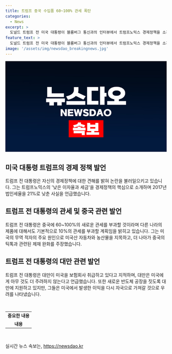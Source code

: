 ```yaml
---
title: 트럼프 중국 수입품 60~100% 관세 폭탄
categories:
  - News
excerpt: >
  도널드 트럼프 전 미국 대통령이 블룸버그 통신과의 인터뷰에서 트럼프노믹스 경제정책을 소개하고 중국, 관세, 무역 적자, 틱톡 등 다양한 주제에 대해 견해를 밝혔다. 트럼프는 대만을 보험회사 취급이라며 돈을 더 내야 한다고 주장했고, 대만에 대한 지원과 이익 환수 문제를 언급했다. 요약문:트럼프노믹스 소개하며 중국, 관세, 무역 적자, 틱톡 등 다양한 주제에 대해 견해를 밝힌 도널드 트럼프 전 미국 대통령. 대만을 보험회사 취급이라며 돈을 더 내야 한다고 주장하며 대만에 대한 지원과 이익 환수 문제를 언급했다.
feature_text: >
  도널드 트럼프 전 미국 대통령이 블룸버그 통신과의 인터뷰에서 트럼프노믹스 경제정책을 소개하고 중국, 관세, 무역 적자, 틱톡 등 다양한 주제에 대해 견해를 밝혔다. 트럼프는 대만을 보험회사 취급이라며 돈을 더 내야 한다고 주장했고, 대만에 대한 지원과 이익 환수 문제를 언급했다. 요약문:트럼프노믹스 소개하며 중국, 관세, 무역 적자, 틱톡 등 다양한 주제에 대해 견해를 밝힌 도널드 트럼프 전 미국 대통령. 대만을 보험회사 취급이라며 돈을 더 내야 한다고 주장하며 대만에 대한 지원과 이익 환수 문제를 언급했다.
image: '/assets/img/newsdao_breakingnews.jpg'
---
```


<p><img src="/assets/img/newsdao_breakingnews.jpg" alt="flaretime 속보" /></p>

<h2 data-ke-size="size26">미국 대통령 트럼프의 경제 정책 발언</h2>

<p data-ke-size="size16">트럼프 전 대통령은 자신의 경제정책에 대한 견해를 밝혀 논란을 불러일으키고 있습니다. 그는 트럼프노믹스의 '낮은 이자율과 세금'을 경제정책의 핵심으로 소개하며 2017년 법인세율을 21%로 낮춘 사실을 언급했습니다.</p>

<h2 data-ke-size="size26">트럼프 전 대통령의 관세 및 중국 관련 발언</h2>

<p data-ke-size="size16">트럼프 전 대통령은 중국에 60~100%의 새로운 관세를 부과할 것이라며 다른 나라의 제품에 대해서도 기본적으로 10%의 관세를 부과할 계획임을 밝히고 있습니다. 그는 미국의 무역 적자의 주요 원인으로 미국산 자동차와 농산물을 지목하고, 더 나아가 중국의 틱톡과 관련된 제재 완화를 주장했습니다.</p>

<h2 data-ke-size="size26">트럼프 전 대통령의 대만 관련 발언</h2>

<p data-ke-size="size16">트럼프 전 대통령은 대만이 미국을 보험회사 취급하고 있다고 지적하며, 대만은 미국에게 아무 것도 더 주려하지 않는다고 언급했습니다. 또한 새로운 반도체 공장을 짓도록 대만에 지원하고 있지만, 그들은 미국에서 발생한 이익을 다시 자국으로 가져갈 것으로 우려를 나타냈습니다.</p>

<p data-ke-size="size16">&nbsp;</p>

<table>
    <tbody>
        <tr>
            <td style="text-align: center; height: 17px;"><b>중요한 내용</b></td>
        </tr>
        <tr>
            <td style="text-align: center; height: 17px;"><b>내용</b></td>
        </tr>
    </tbody>
</table>

<p data-ke-size="size16">&nbsp;</p>
실시간 뉴스 속보는, <a href="https://newsdao.kr" rel="dofollow">https://newsdao.kr</a>


